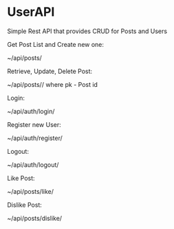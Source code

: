 # UserAPI
Simple Rest API that provides CRUD for Posts and Users

Get Post List and Create new one:

  ~/api/posts/

Retrieve, Update, Delete Post:

  ~/api/posts/<pk>/
    where pk - Post id
  
Login:

  ~/api/auth/login/

Register new User:

  ~/api/auth/register/

Logout:

  ~/api/auth/logout/

Like Post:

  ~/api/posts/like/<pk>
  
Dislike Post:

  ~/api/posts/dislike/<pk>
